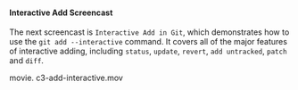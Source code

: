 <!--
SPDX-FileCopyrightText: 2008 Geoffrey Grosenbach <boss@topfunky.com>
SPDX-FileCopyrightText: 2008 Scott Chacon <schacon@gmail.com>

SPDX-License-Identifier: CC-BY-SA-3.0
-->

#### Interactive Add Screencast

The next screencast is `Interactive Add in Git`, which demonstrates how to use the `git add --interactive` command. It covers all of the major features of interactive adding, including `status`, `update`, `revert`, `add untracked`, `patch` and `diff`.

movie. c3-add-interactive.mov
